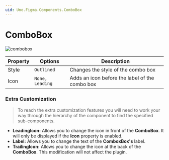 ```yaml
---
uid: Uno.Figma.Components.ComboBox
---
```


# ComboBox


![combobox](./images/combobox.png)

| Property | Options         | Description                                    |
| -------- | --------------- | ---------------------------------------------- |
| Style    | `Outlined`      | Changes the style of the combo box             |
| Icon     | `None, Leading` | Adds an icon before the label of the combo box |

### Extra Customization

> To reach the extra customization features you will need to work your way through the hierarchy of the component to find the specified sub-components.  

- **LeadingIcon:** Allows you to change the icon in front of the **ComboBox**. It will only be displayed if  the **Icon** property is enabled.
- **Label:** Allows you to change the text of the **ComboxBox's** label.
- **TrailingIcon:** Allows you to change the icon at the back of the **ComboBox**. This modification will not affect the plugin.